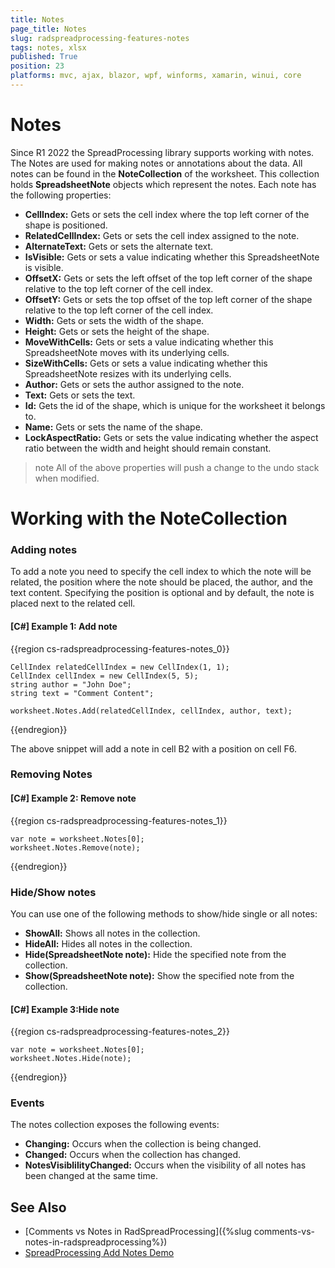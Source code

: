 ```yaml
---
title: Notes
page_title: Notes 
slug: radspreadprocessing-features-notes
tags: notes, xlsx
published: True
position: 23
platforms: mvc, ajax, blazor, wpf, winforms, xamarin, winui, core
---
```



# Notes

Since R1 2022 the SpreadProcessing library supports working with notes. The Notes are used for making notes or annotations about the data. All notes can be found in the __NoteCollection__ of the worksheet. This collection holds __SpreadsheetNote__ objects which represent the notes. Each note has the following properties:

* __CellIndex:__  Gets or sets the cell index where the top left corner of the shape is positioned.
* __RelatedCellIndex:__ Gets or sets the cell index assigned to the note.
* __AlternateText:__ Gets or sets the alternate text. 
* __IsVisible:__ Gets or sets a value indicating whether this SpreadsheetNote is visible.
* __OffsetX:__ Gets or sets the left offset of the top left corner of the shape relative to the top left corner of the cell index.
* __OffsetY:__ Gets or sets the top offset of the top left corner of the shape relative to the top left corner of the cell index.
* __Width:__  Gets or sets the width of the shape.
* __Height:__ Gets or sets the height of the shape.
* __MoveWithCells:__ Gets or sets a value indicating whether this SpreadsheetNote moves with its underlying cells.
* __SizeWithCells:__ Gets or sets a value indicating whether this SpreadsheetNote resizes with its underlying cells.
* __Author:__ Gets or sets the author assigned to the note.  
* __Text:__ Gets or sets the text. 
* __Id:__  Gets the id of the shape, which is unique for the worksheet it belongs to.
* __Name:__ Gets or sets the name of the shape.
* __LockAspectRatio:__ Gets or sets the value indicating whether the aspect ratio between the width and height should remain constant.

>note All of the above properties will push a change to the undo stack when modified. 

# Working with the NoteCollection

### Adding notes

To add a note you need to specify the cell index to which the note will be related, the position where the note should be placed, the author, and the text content. Specifying the position is optional and by default, the note is placed next to the related cell.

#### __[C#] Example 1: Add note__

{{region cs-radspreadprocessing-features-notes_0}}
	
    CellIndex relatedCellIndex = new CellIndex(1, 1);
    CellIndex cellIndex = new CellIndex(5, 5);
    string author = "John Doe";
    string text = "Comment Content";
    
    worksheet.Notes.Add(relatedCellIndex, cellIndex, author, text);
    

{{endregion}}

The above snippet will add a note in cell B2 with a position on cell F6.

### Removing Notes

#### __[C#] Example 2: Remove note__

{{region cs-radspreadprocessing-features-notes_1}}
	
    var note = worksheet.Notes[0];
    worksheet.Notes.Remove(note);

{{endregion}}


### Hide/Show notes

You can use one of the following methods to show/hide single or all notes:

* __ShowAll:__ Shows all notes in the collection.
* __HideAll:__ Hides all notes in the collection.
* __Hide(SpreadsheetNote note):__ Hide the specified note from the collection.
* __Show(SpreadsheetNote note):__ Show the specified note from the collection.

#### __[C#] Example 3:Hide note__

{{region cs-radspreadprocessing-features-notes_2}}
	
    var note = worksheet.Notes[0];
    worksheet.Notes.Hide(note);

{{endregion}}

### Events

The notes collection exposes the following events:
* __Changing:__ Occurs when the collection is being changed.
* __Changed:__ Occurs when the collection has changed.
* __NotesVisiblilityChanged:__ Occurs when the visibility of all notes has been changed at the same time.

## See Also

 * [Comments vs Notes in RadSpreadProcessing]({%slug comments-vs-notes-in-radspreadprocessing%})
 * [SpreadProcessing Add Notes Demo](https://demos.telerik.com/document-processing/spreadprocessing/notes)

